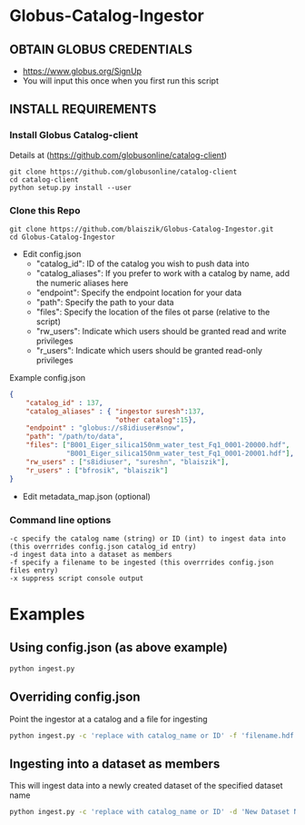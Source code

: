 # Globus-Catalog-Ingestor

## OBTAIN GLOBUS CREDENTIALS
* https://www.globus.org/SignUp
* You will input this once when you first run this script



## INSTALL REQUIREMENTS
### Install Globus Catalog-client 
Details at (https://github.com/globusonline/catalog-client)

```
git clone https://github.com/globusonline/catalog-client
cd catalog-client
python setup.py install --user
```

### Clone this Repo
```
git clone https://github.com/blaiszik/Globus-Catalog-Ingestor.git
cd Globus-Catalog-Ingestor
```
* Edit config.json
  * "catalog_id": ID of the catalog you wish to push data into
  * "catalog_aliases": If you prefer to work with a catalog by name, add the numeric aliases here
  * "endpoint": Specify the endpoint location for your data
  * "path": Specify the path to your data
  * "files": Specify the location of the files ot parse (relative to the script)
  * "rw_users": Indicate which users should be granted read and write privileges
  * "r_users": Indicate which users should be granted read-only privileges


Example config.json
```json
{
    "catalog_id" : 137,
    "catalog_aliases" : { "ingestor suresh":137,
                          "other catalog":15},
    "endpoint" : "globus://s8idiuser#snow",
    "path": "/path/to/data",
    "files": ["B001_Eiger_silica150nm_water_test_Fq1_0001-20000.hdf",
              "B001_Eiger_silica150nm_water_test_Fq1_0001-20001.hdf"],
    "rw_users" : ["s8idiuser", "sureshn", "blaiszik"],
    "r_users" : ["bfrosik", "blaiszik"]
}
```

* Edit metadata_map.json (optional)

### Command line options
```
-c specify the catalog name (string) or ID (int) to ingest data into  (this overrrides config.json catalog_id entry)
-d ingest data into a dataset as members
-f specify a filename to be ingested (this overrrides config.json files entry)
-x suppress script console output
```

# Examples

## Using config.json (as above example)
```sh
python ingest.py
```

## Overriding config.json
Point the ingestor at a catalog and a file for ingesting
```sh
python ingest.py -c 'replace with catalog_name or ID' -f 'filename.hdf'
```

## Ingesting into a dataset as members
This will ingest data into a newly created dataset of the specified dataset name
```sh
python ingest.py -c 'replace with catalog_name or ID' -d 'New Dataset Name' -f 'filename.hdf'
```






